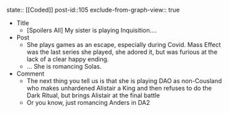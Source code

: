 state:: [[Coded]]
post-id::105
exclude-from-graph-view:: true

- Title
  - [Spoilers All] My sister is playing Inquisition....
- Post
  - She plays games as an escape, especially during Covid. Mass Effect was the last series she played, she adored it, but was furious at the lack of a clear happy ending.
  - ... She is romancing Solas.
- Comment
  - The next thing you tell us is that she is playing DAO as non-Cousland who makes unhardened Alistair a King and then refuses to do the Dark Ritual, but brings Alistair at the final battle
  - Or you know, just romancing Anders in DA2
